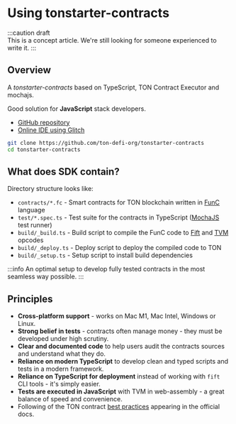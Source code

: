 # Using tonstarter-contracts

:::caution draft   
This is a concept article. We're still looking for someone experienced to write it.
:::

## Overview

A _tonstarter-contracts_ based on TypeScript, TON Contract Executor and mochajs. 

Good solution for **JavaScript** stack developers.

* [GitHub repository](https://github.com/ton-defi-org/tonstarter-contracts)
* [Online IDE using Glitch](https://github.com/ton-defi-org/tonstarter-contracts)

```bash
git clone https://github.com/ton-defi-org/tonstarter-contracts
cd tonstarter-contracts
```

## What does SDK contain?

Directory structure looks like:

* `contracts/*.fc` - Smart contracts for TON blockchain written in [FunC](https://ton.org/docs/#/func) language
* `test/*.spec.ts` - Test suite for the contracts in TypeScript ([MochaJS](https://mochajs.org/) test runner)
* `build/_build.ts` - Build script to compile the FunC code to [Fift](https://ton-blockchain.github.io/docs/fiftbase.pdf) and [TVM](https://ton-blockchain.github.io/docs/tvm.pdf) opcodes
* `build/_deploy.ts` - Deploy script to deploy the compiled code to TON
* `build/_setup.ts` - Setup script to install build dependencies

:::info
An optimal setup to develop fully tested contracts in the most seamless way possible.
:::

## Principles

* **Cross-platform support** - works on Mac M1, Mac Intel, Windows or Linux.
* **Strong belief in tests** - contracts often manage money - they must be developed under high scrutiny.
* **Clear and documented code** to help users audit the contracts sources and understand what they do.
* **Reliance on modern TypeScript** to develop clean and typed scripts and tests in a modern framework.
* **Reliance on TypeScript for deployment** instead of working with `fift` CLI tools - it's simply easier.
* **Tests are executed in JavaScript** with TVM in web-assembly - a great balance of speed and convenience.
* Following of the TON contract [best practices](/develop/smart-contracts/guidelines) appearing in the official docs.
